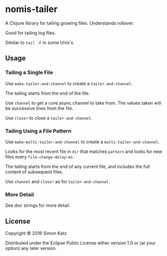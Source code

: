 # nomis-tailer

A Clojure library for tailing growing files. Understands rollover.

Good for tailing log files.

Similar to `tail -F` in some Unix's.


## Usage


### Tailing a Single File

Use `make-tailer-and-channel` to create a `tailer-and-channel`.

The tailing starts from the end of the file.

Use `channel` to get a core.async channel to take from. The values taken
will be successive lines from the file.

Use `close!` to close a `tailer-and-channel`.


### Tailing Using a File Pattern

Use `make-multi-tailer-and-channel` to create a `multi-tailer-and-channel`.

Looks for the most recent file in `dir` that matches `pattern` and looks
for new files every `file-change-delay-ms`.

The tailing starts from the end of any current file, and includes the
full content of subsequent files.

Use `channel` and `close!` as for `tailer-and-channel`.


### More Detail

See doc strings for more detail.


## License

Copyright © 2016 Simon Katz

Distributed under the Eclipse Public License either version 1.0 or (at
your option) any later version.
